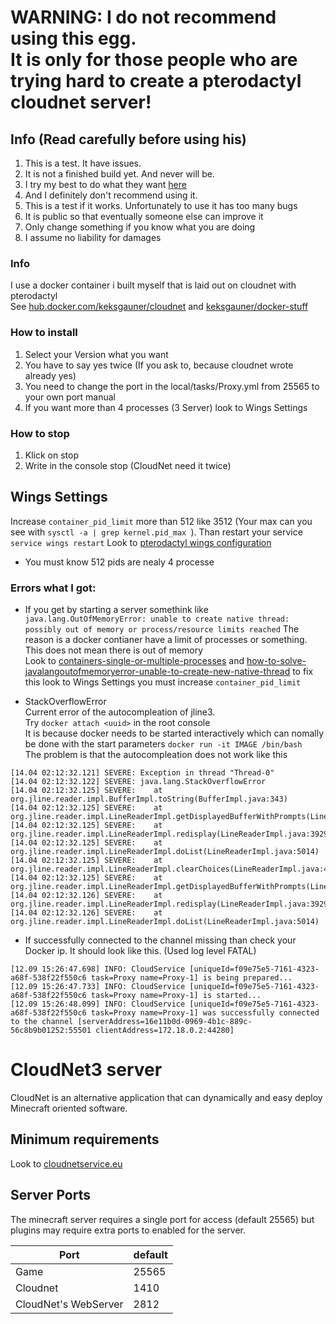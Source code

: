 <h1 color="red">WARNING: I do not recommend using this egg.
<br>
It is only for those people who are trying hard to create a pterodactyl cloudnet server!</h1>

## Info (Read carefully before using his)
1. This is a test. It have issues.
2. It is not a finished build yet. And never will be.
3. I try my best to do what they want [here](https://github.com/parkervcp/eggs/issues/1245)
4. And I definitely don't recommend using it.
5. This is a test if it works. Unfortunately to use it has too many bugs
6. It is public so that eventually someone else can improve it
7. Only change something if you know what you are doing
8. I assume no liability for damages

### Info
I use a docker container i built myself that is laid out on cloudnet with pterodactyl\
See [hub.docker.com/keksgauner/cloudnet](https://hub.docker.com/r/keksgauner/cloudnet) and [keksgauner/docker-stuff](https://github.com/keksgauner/docker-stuff/blob/main/pterodactyl/images/cloudnet)

### How to install
1. Select your Version what you want
2. You have to say yes twice (If you ask to, because cloudnet wrote already yes)
3. You need to change the port in the local/tasks/Proxy.yml from 25565 to your own port manual
4. If you want more than 4 processes (3 Server) look to Wings Settings

### How to stop
1. Klick on stop
2. Write in the console stop (CloudNet need it twice)

## Wings Settings
Increase `container_pid_limit` more than 512 like 3512 (Your max can you see with `sysctl -a | grep kernel.pid_max `). Than restart your service `service wings restart` Look to [pterodactyl wings configuration](https://pterodactyl.io/wings/1.0/configuration.html)
- You must know 512 pids are nealy 4 processe

### Errors what I got:
- If you get by starting a server somethink like 
`java.lang.OutOfMemoryError: unable to create native thread: possibly out of memory or process/resource limits reached`
The reason is a docker contianer have a limit of processes or something. This does not mean there is out of memory\
Look to [containers-single-or-multiple-processes](https://www.tutorialworks.com/containers-single-or-multiple-processes) and [how-to-solve-javalangoutofmemoryerror-unable-to-create-new-native-thread](http://www.mastertheboss.com/jbossas/monitoring/how-to-solve-javalangoutofmemoryerror-unable-to-create-new-native-thread) to fix this look to Wings Settings you must increase `container_pid_limit`

- StackOverflowError \
Current error of the autocompleation of jline3. \
Try `docker attach <uuid>` in the root console \
It is because docker needs to be started interactively which can nomally be done with the start parameters `docker run -it IMAGE /bin/bash` \
The problem is that the autocompleation does not work like this
```
[14.04 02:12:32.121] SEVERE: Exception in thread "Thread-0" 
[14.04 02:12:32.122] SEVERE: java.lang.StackOverflowError
[14.04 02:12:32.125] SEVERE:    at org.jline.reader.impl.BufferImpl.toString(BufferImpl.java:343)
[14.04 02:12:32.125] SEVERE:    at org.jline.reader.impl.LineReaderImpl.getDisplayedBufferWithPrompts(LineReaderImpl.java:4061)
[14.04 02:12:32.125] SEVERE:    at org.jline.reader.impl.LineReaderImpl.redisplay(LineReaderImpl.java:3929)
[14.04 02:12:32.125] SEVERE:    at org.jline.reader.impl.LineReaderImpl.doList(LineReaderImpl.java:5014)
[14.04 02:12:32.125] SEVERE:    at org.jline.reader.impl.LineReaderImpl.clearChoices(LineReaderImpl.java:4980)
[14.04 02:12:32.125] SEVERE:    at org.jline.reader.impl.LineReaderImpl.getDisplayedBufferWithPrompts(LineReaderImpl.java:4078)
[14.04 02:12:32.126] SEVERE:    at org.jline.reader.impl.LineReaderImpl.redisplay(LineReaderImpl.java:3929)
[14.04 02:12:32.126] SEVERE:    at org.jline.reader.impl.LineReaderImpl.doList(LineReaderImpl.java:5014)
```

- If successfully connected to the channel missing than check your Docker ip. It should look like this. (Used log level FATAL)
```
[12.09 15:26:47.698] INFO: CloudService [uniqueId=f09e75e5-7161-4323-a68f-538f22f550c6 task=Proxy name=Proxy-1] is being prepared...
[12.09 15:26:47.733] INFO: CloudService [uniqueId=f09e75e5-7161-4323-a68f-538f22f550c6 task=Proxy name=Proxy-1] is started...
[12.09 15:26:48.099] INFO: CloudService [uniqueId=f09e75e5-7161-4323-a68f-538f22f550c6 task=Proxy name=Proxy-1] was successfully connected to the channel [serverAddress=16e11b0d-0969-4b1c-889c-56c8b9b01252:55501 clientAddress=172.18.0.2:44280]
```

# CloudNet3 server
CloudNet is an alternative application that can dynamically and easy deploy Minecraft oriented software.

## Minimum requirements
Look to [cloudnetservice.eu](https://cloudnetservice.eu/docs/3.4/setup/requirements)

## Server Ports
The minecraft server requires a single port for access (default 25565) but plugins may require extra ports to enabled for the server.


| Port  | default |
|-------|---------|
| Game | 25565 |
| Cloudnet | 1410 |
| CloudNet's WebServer | 2812 |
